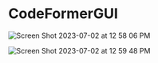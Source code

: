# CodeFormerGUI
![Screen Shot 2023-07-02 at 12 58 06 PM](https://github.com/kelvinjou/CodeFormerGUI/assets/63611619/fbe34aa3-3753-4832-86d7-77eb7e8f49bf)

![Screen Shot 2023-07-02 at 12 59 48 PM](https://github.com/kelvinjou/CodeFormerGUI/assets/63611619/8deb44c9-4f2e-4252-8b45-de59bde5f9da)
